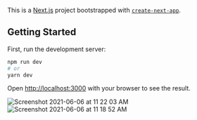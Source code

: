 This is a [Next.js](https://nextjs.org/) project bootstrapped with [`create-next-app`](https://github.com/vercel/next.js/tree/canary/packages/create-next-app).

## Getting Started

First, run the development server:

```bash
npm run dev
# or
yarn dev
```

Open [http://localhost:3000](http://localhost:3000) with your browser to see the result.


![Screenshot 2021-06-06 at 11 22 03 AM](https://user-images.githubusercontent.com/50949038/120914106-7ccd2280-c6b9-11eb-86b4-b33a47f33ccf.png)
![Screenshot 2021-06-06 at 11 18 52 AM](https://user-images.githubusercontent.com/50949038/120914107-7dfe4f80-c6b9-11eb-9949-35343c2f5c99.png)

